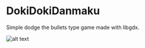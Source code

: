 ﻿# DokiDokiDanmaku
 
 Simple dodge the bullets type game made with libgdx.
 
![alt text](https://puu.sh/vIsP5/b871a99f9a.png) 
